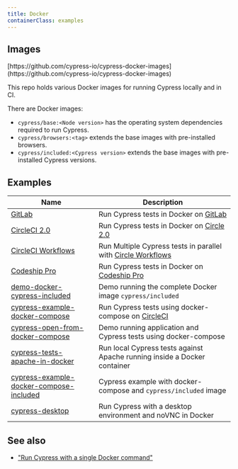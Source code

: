 ```yaml
---
title: Docker
containerClass: examples
---
```


## Images

<Icon name="github"/>
[https://github.com/cypress-io/cypress-docker-images](https://github.com/cypress-io/cypress-docker-images)

This repo holds various Docker images for running Cypress locally and in CI.

There are Docker images:

- `cypress/base:<Node version>` has the operating system dependencies required
  to run Cypress.
- `cypress/browsers:<tag>` extends the base images with pre-installed browsers.
- `cypress/included:<Cypress version>` extends the base images with
  pre-installed Cypress versions.

## Examples

| Name                                                                                                                                   | Description                                                                                              |
| -------------------------------------------------------------------------------------------------------------------------------------- | -------------------------------------------------------------------------------------------------------- |
| <Icon name="github"/> [GitLab](https://gitlab.com/cypress-io/cypress-example-docker-gitlab)                                            | Run Cypress tests in Docker on [GitLab](https://gitlab.com/)                                             |
| <Icon name="github"/> [CircleCI 2.0](https://github.com/cypress-io/cypress-example-docker-circle)                                      | Run Cypress tests in Docker on [Circle 2.0](https://circleci.com)                                        |
| <Icon name="github"/> [CircleCI Workflows](https://github.com/cypress-io/cypress-example-docker-circle-workflows)                      | Run Multiple Cypress tests in parallel with [Circle Workflows](https://circleci.com/docs/2.0/workflows/) |
| <Icon name="github"/> [Codeship Pro](https://github.com/cypress-io/cypress-example-docker-codeship)                                    | Run Cypress tests in Docker on [Codeship Pro](https://codeship.com/)                                     |
| <Icon name="github"/> [demo-docker-cypress-included](https://github.com/bahmutov/demo-docker-cypress-included)                         | Demo running the complete Docker image `cypress/included`                                                |
| <Icon name="github"/> [cypress-example-docker-compose](https://github.com/cypress-io/cypress-example-docker-compose)                   | Run Cypress tests using docker-compose on [CircleCI](https://circleci.com/)                              |
| <Icon name="github"/> [cypress-open-from-docker-compose](https://github.com/bahmutov/cypress-open-from-docker-compose)                 | Demo running application and Cypress tests using docker-compose                                          |
| <Icon name="github"/> [cypress-tests-apache-in-docker](https://github.com/bahmutov/cypress-tests-apache-in-docker)                     | Run local Cypress tests against Apache running inside a Docker container                                 |
| <Icon name="github"/> [cypress-example-docker-compose-included](https://github.com/cypress-io/cypress-example-docker-compose-included) | Cypress example with docker-compose and `cypress/included` image                                         |
| <Icon name="github"/> [cypress-desktop](https://github.com/piopi/cypress-desktop)                                                      | Run Cypress with a desktop environment and noVNC in Docker                                               |

## See also

- ["Run Cypress with a single Docker command"](https://www.cypress.io/blog/2019/05/02/run-cypress-with-a-single-docker-command/)
